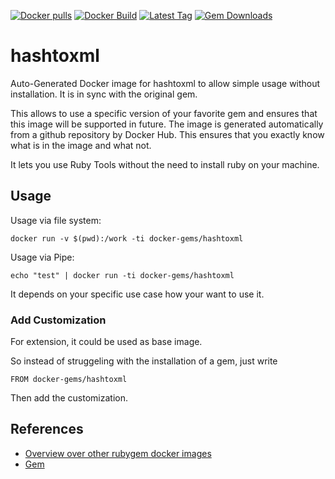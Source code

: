 [![Docker pulls](https://img.shields.io/docker/pulls/rubygem/hashtoxml.svg)](https://hub.docker.com/r/rubygem/hashtoxml/)
[![Docker Build](https://img.shields.io/docker/automated/rubygem/hashtoxml.svg)](https://hub.docker.com/r/rubygem/hashtoxml/)
[![Latest Tag](https://img.shields.io/github/tag/docker-rubygem/hashtoxml.svg)](https://hub.docker.com/r/rubygem/hashtoxml/)
[![Gem Downloads](https://img.shields.io/gem/dt/hashtoxml.svg)](https://rubygems.org/gems/hashtoxml/)
# hashtoxml

Auto-Generated Docker image for hashtoxml to allow simple usage without installation.
It is in sync with the original gem.

This allows to use a specific version of your favorite gem and ensures that this image will be supported in future.
The image is generated automatically from a github repository by Docker Hub.
This ensures that you exactly know what is in the image and what not.

It lets you use Ruby Tools without the need to install ruby on your machine.

## Usage

Usage via file system:

`docker run -v $(pwd):/work -ti docker-gems/hashtoxml`

Usage via Pipe:

`echo "test" | docker run -ti docker-gems/hashtoxml`

It depends on your specific use case how your want to use it.

### Add Customization

For extension, it could be used as base image.

So instead of struggeling with the installation of a gem, just write

`FROM docker-gems/hashtoxml`

Then add the customization.

## References

 - [Overview over other rubygem docker images](https://github.com/thinkbot/docker-rubygem)
 - [Gem](https://rubygems.org/gems/hashtoxml/)
